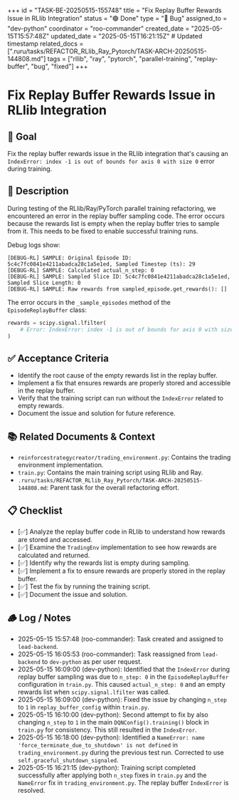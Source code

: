 +++
id = "TASK-BE-20250515-155748"
title = "Fix Replay Buffer Rewards Issue in RLlib Integration"
status = "🟢 Done"
type = "🐞 Bug"
assigned_to = "dev-python"
coordinator = "roo-commander"
created_date = "2025-05-15T15:57:48Z"
updated_date = "2025-05-15T16:21:15Z" # Updated timestamp
related_docs = [".ruru/tasks/REFACTOR_RLlib_Ray_Pytorch/TASK-ARCH-20250515-144808.md"]
tags = ["rllib", "ray", "pytorch", "parallel-training", "replay-buffer", "bug", "fixed"]
+++

# Fix Replay Buffer Rewards Issue in RLlib Integration

## 🎯 Goal
Fix the replay buffer rewards issue in the RLlib integration that's causing an `IndexError: index -1 is out of bounds for axis 0 with size 0` error during training.

## 📝 Description
During testing of the RLlib/Ray/PyTorch parallel training refactoring, we encountered an error in the replay buffer sampling code. The error occurs because the rewards list is empty when the replay buffer tries to sample from it. This needs to be fixed to enable successful training runs.

Debug logs show:
```
[DEBUG-RL] SAMPLE: Original Episode ID: 5c4c7fc0841e4211abadca28c1a5e1ed, Sampled Timestep (ts): 29
[DEBUG-RL] SAMPLE: Calculated actual_n_step: 0
[DEBUG-RL] SAMPLE: Sampled Slice ID: 5c4c7fc0841e4211abadca28c1a5e1ed, Sampled Slice Length: 0
[DEBUG-RL] SAMPLE: Raw rewards from sampled_episode.get_rewards(): []
```

The error occurs in the `_sample_episodes` method of the `EpisodeReplayBuffer` class:
```python
rewards = scipy.signal.lfilter(
    # Error: IndexError: index -1 is out of bounds for axis 0 with size 0
)
```

## ✅ Acceptance Criteria
- Identify the root cause of the empty rewards list in the replay buffer.
- Implement a fix that ensures rewards are properly stored and accessible in the replay buffer.
- Verify that the training script can run without the `IndexError` related to empty rewards.
- Document the issue and solution for future reference.

## 📚 Related Documents & Context
- `reinforcestrategycreator/trading_environment.py`: Contains the trading environment implementation.
- `train.py`: Contains the main training script using RLlib and Ray.
- `.ruru/tasks/REFACTOR_RLlib_Ray_Pytorch/TASK-ARCH-20250515-144808.md`: Parent task for the overall refactoring effort.

## 📋 Checklist
- [✅] Analyze the replay buffer code in RLlib to understand how rewards are stored and accessed.
- [✅] Examine the `TradingEnv` implementation to see how rewards are calculated and returned.
- [✅] Identify why the rewards list is empty during sampling.
- [✅] Implement a fix to ensure rewards are properly stored in the replay buffer.
- [✅] Test the fix by running the training script.
- [✅] Document the issue and solution.

## 🪵 Log / Notes
- 2025-05-15 15:57:48 (roo-commander): Task created and assigned to `lead-backend`.
- 2025-05-15 16:05:53 (roo-commander): Task reassigned from `lead-backend` to `dev-python` as per user request.
- 2025-05-15 16:09:00 (dev-python): Identified that the `IndexError` during replay buffer sampling was due to `n_step: 0` in the `EpisodeReplayBuffer` configuration in `train.py`. This caused `actual_n_step: 0` and an empty rewards list when `scipy.signal.lfilter` was called.
- 2025-05-15 16:09:00 (dev-python): Fixed the issue by changing `n_step` to `1` in `replay_buffer_config` within `train.py`.
- 2025-05-15 16:10:00 (dev-python): Second attempt to fix by also changing `n_step` to `1` in the main `DQNConfig().training()` block in `train.py` for consistency. This still resulted in the `IndexError`.
- 2025-05-15 16:18:00 (dev-python): Identified a `NameError: name 'force_terminate_due_to_shutdown' is not defined` in `trading_environment.py` during the previous test run. Corrected to use `self.graceful_shutdown_signaled`.
- 2025-05-15 16:21:15 (dev-python): Training script completed successfully after applying both `n_step` fixes in `train.py` and the `NameError` fix in `trading_environment.py`. The replay buffer `IndexError` is resolved.